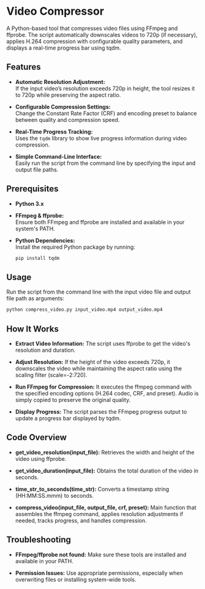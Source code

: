 # Video Compressor

A Python-based tool that compresses video files using FFmpeg and ffprobe. The script automatically downscales videos to 720p (if necessary), applies H.264 compression with configurable quality parameters, and displays a real-time progress bar using tqdm.

## Features

- **Automatic Resolution Adjustment:**  
  If the input video’s resolution exceeds 720p in height, the tool resizes it to 720p while preserving the aspect ratio.
  
- **Configurable Compression Settings:**  
  Change the Constant Rate Factor (CRF) and encoding preset to balance between quality and compression speed.
  
- **Real-Time Progress Tracking:**  
  Uses the `tqdm` library to show live progress information during video compression.
  
- **Simple Command-Line Interface:**  
  Easily run the script from the command line by specifying the input and output file paths.

## Prerequisites

- **Python 3.x**  
- **FFmpeg & ffprobe:**  
  Ensure both FFmpeg and ffprobe are installed and available in your system's PATH.

- **Python Dependencies:**  
  Install the required Python package by running:  
  ```bash
  pip install tqdm

## Usage

Run the script from the command line with the input video file and output file path as arguments:
```bash
python compress_video.py input_video.mp4 output_video.mp4
```

## How It Works
- **Extract Video Information:**
  The script uses ffprobe to get the video's resolution and duration.

- **Adjust Resolution:**
If the height of the video exceeds 720p, it downscales the video while maintaining the aspect ratio using the scaling filter (scale=-2:720).

- **Run FFmpeg for Compression:**
It executes the ffmpeg command with the specified encoding options (H.264 codec, CRF, and preset). Audio is simply copied to preserve the original quality.

- **Display Progress:**
The script parses the FFmpeg progress output to update a progress bar displayed by tqdm.

## Code Overview
- **get_video_resolution(input_file):**
  Retrieves the width and height of the video using ffprobe.

- **get_video_duration(input_file):**
  Obtains the total duration of the video in seconds.

- **time_str_to_seconds(time_str):**
  Converts a timestamp string (HH:MM:SS.mmm) to seconds.

- **compress_video(input_file, output_file, crf, preset):**
  Main function that assembles the ffmpeg command, applies resolution adjustments if needed, tracks progress, and handles compression.

## Troubleshooting
- **FFmpeg/ffprobe not found:**
  Make sure these tools are installed and available in your PATH.

- **Permission Issues:**
  Use appropriate permissions, especially when overwriting files or installing system-wide tools.
